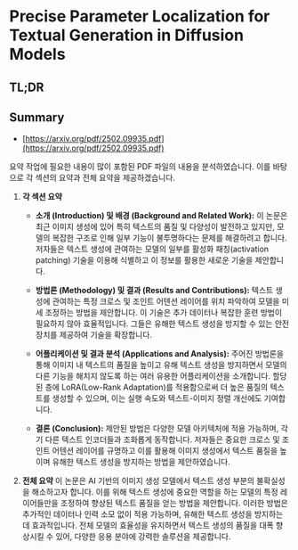 # Precise Parameter Localization for Textual Generation in Diffusion Models
## TL;DR
## Summary
- [https://arxiv.org/pdf/2502.09935.pdf](https://arxiv.org/pdf/2502.09935.pdf)

요약 작업에 필요한 내용이 많이 포함된 PDF 파일의 내용을 분석하였습니다. 이를 바탕으로 각 섹션의 요약과 전체 요약을 제공하겠습니다.

1. **각 섹션 요약**
   - **소개 (Introduction) 및 배경 (Background and Related Work):** 이 논문은 최근 이미지 생성에 있어 특히 텍스트의 품질 및 다양성이 발전하고 있지만, 모델의 복잡한 구조로 인해 일부 기능이 불투명하다는 문제를 해결하려고 합니다. 저자들은 텍스트 생성에 관여하는 모델의 일부를 활성화 패칭(activation patching) 기술을 이용해 식별하고 이 정보를 활용한 새로운 기술을 제안합니다.

   - **방법론 (Methodology) 및 결과 (Results and Contributions):** 텍스트 생성에 관여하는 특정 크로스 및 조인트 어텐션 레이어를 위치 파악하여 모델을 미세 조정하는 방법을 제안합니다. 이 기술은 추가 데이터나 복잡한 훈련 방법이 필요하지 않아 효율적입니다. 그들은 유해한 텍스트 생성을 방지할 수 있는 안전장치를 제공하여 기술을 확장합니다.

   - **어플리케이션 및 결과 분석 (Applications and Analysis):** 주어진 방법론을 통해 이미지 내 텍스트의 품질을 높이고 유해 텍스트 생성을 방지하면서 모델의 다른 기능을 해치지 않도록 하는 여러 유용한 어플리케이션을 소개합니다. 할당된 층에 LoRA(Low-Rank Adaptation)를 적용함으로써 더 높은 품질의 텍스트를 생성할 수 있으며, 이는 실행 속도와 텍스트-이미지 정렬 개선에도 기여합니다.

   - **결론 (Conclusion):** 제안된 방법은 다양한 모델 아키텍처에 적용 가능하며, 각기 다른 텍스트 인코더들과 조화롭게 동작합니다. 저자들은 중요한 크로스 및 조인트 어텐션 레이어를 규명하고 이를 활용해 이미지 생성에서 텍스트 품질을 높이며 유해한 텍스트 생성을 방지하는 방법을 제안하였습니다.

2. **전체 요약**
   이 논문은 AI 기반의 이미지 생성 모델에서 텍스트 생성 부분의 불확실성을 해소하고자 합니다. 이를 위해 텍스트 생성에 중요한 역할을 하는 모델의 특정 레이어들만을 조정하여 향상된 텍스트 품질을 얻는 방법을 제안합니다. 이러한 방법은 추가적인 데이터나 인력 소모 없이 적용 가능하며, 유해한 텍스트 생성을 방지하는 데 효과적입니다. 전체 모델의 효율성을 유지하면서 텍스트 생성의 품질을 대폭 향상시킬 수 있어, 다양한 응용 분야에 강력한 솔루션을 제공합니다.